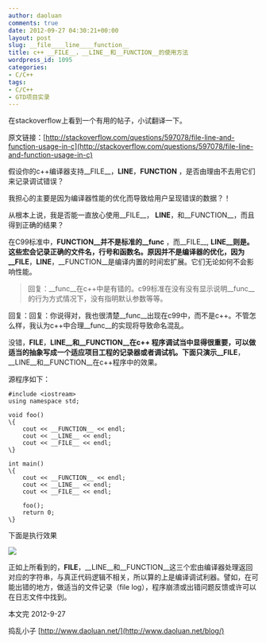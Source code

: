 ```yaml
---
author: daoluan
comments: true
date: 2012-09-27 04:30:21+00:00
layout: post
slug: __file____line____function__
title: c++ __FILE__，__LINE__和__FUNCTION__的使用方法
wordpress_id: 1095
categories:
- C/C++
tags:
- C/C++
- GTD项目实录
---
```


在stackoverflow上看到一个有用的帖子，小试翻译一下。

原文链接：[http://stackoverflow.com/questions/597078/file-line-and-function-usage-in-c](http://stackoverflow.com/questions/597078/file-line-and-function-usage-in-c)

假设你的c++编译器支持__FILE__，__LINE__，__FUNCTION__ ，是否由理由不去用它们来记录调试错误？

我担心的主要是因为编译器性能的优化而导致给用户呈现错误的数据？！

从根本上说，我是否能一直放心使用__FILE__， __LINE__，和__FUNCTION__，而且得到正确的结果？

在C99标准中，__FUNCTION__并不是标准的__func__ ，而__FILE__, __LINE__则是。
这些宏会记录正确的文件名，行号和函数名。原因并不是编译器的优化，因为__FILE__，__LINE__，__FUNCTION__是编译内置的时间宏扩展。它们无论如何不会影响性能。

<!-- more -->


> 回复：__func__在c++中是有错的。c99标准在没有没有显示说明__func__的行为方式情况下，没有指明默认参数等等。

回复：回复：你说得对，我也很清楚__func__出现在c99中，而不是c++。不管怎么样，我认为c++中合理__func__的实现将导致命名混乱。


没错，__FILE__，__LINE__和__FUNCTION__在c++ 程序调试当中显得很重要，可以做适当的抽象写成一个适应项目工程的记录器或者调试机。下面只演示__FILE__，__LINE__和__FUNCTION__在c++程序中的效果。

源程序如下：

    
    #include <iostream>
    using namespace std;
    
    void foo()
    \{
    	cout << __FUNCTION__ << endl;
    	cout << __LINE__ << endl;
    	cout << __FILE__ << endl;
    \}
    
    int main()
    \{
    	cout << __FUNCTION__ << endl;
    	cout << __LINE__ << endl;
    	cout << __FILE__ << endl;
    
    	foo();
    	return 0;
    \}


下面是执行效果

[![](http://daoluan.net/blog/wp-content/uploads/2012/09/c++___FILE_____LINE__and__FUNCTION__.jpg)](http://daoluan.net/blog/archives/1095/c___file_____line__and__function__)

正如上所看到的，__FILE__，__LINE__和__FUNCTION__这三个宏由编译器处理返回对应的字符串，与真正代码逻辑不相关，所以算的上是编译调试利器。譬如，在可能出错的地方，做适当的文件记录（file log），程序崩溃或出错问题反馈或许可以在日志文件中找到。

本文完 2012-9-27

捣乱小子 [http://www.daoluan.net/](http://www.daoluan.net/blog/)
